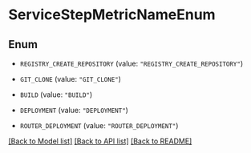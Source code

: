 # ServiceStepMetricNameEnum

## Enum


* `REGISTRY_CREATE_REPOSITORY` (value: `"REGISTRY_CREATE_REPOSITORY"`)

* `GIT_CLONE` (value: `"GIT_CLONE"`)

* `BUILD` (value: `"BUILD"`)

* `DEPLOYMENT` (value: `"DEPLOYMENT"`)

* `ROUTER_DEPLOYMENT` (value: `"ROUTER_DEPLOYMENT"`)


[[Back to Model list]](../README.md#documentation-for-models) [[Back to API list]](../README.md#documentation-for-api-endpoints) [[Back to README]](../README.md)


